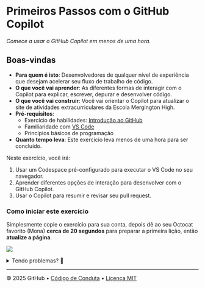 # Primeiros Passos com o GitHub Copilot

_Comece a usar o GitHub Copilot em menos de uma hora._

## Boas-vindas

- **Para quem é isto**: Desenvolvedores de qualquer nível de experiência que desejam acelerar seu fluxo de trabalho de código.
- **O que você vai aprender**: As diferentes formas de interagir com o Copilot para explicar, escrever, depurar e desenvolver código.
- **O que você vai construir**: Você vai orientar o Copilot para atualizar o site de atividades extracurriculares da Escola Mergington High.
- **Pré-requisitos**:
  - Exercício de habilidades: [Introdução ao GitHub](https://github.com/skills/introduction-to-github)
  - Familiaridade com [VS Code](https://code.visualstudio.com/)
  - Princípios básicos de programação
- **Quanto tempo leva**: Este exercício leva menos de uma hora para ser concluído.

Neste exercício, você irá:

1. Usar um Codespace pré-configurado para executar o VS Code no seu navegador.
1. Aprender diferentes opções de interação para desenvolver com o GitHub Copilot.
1. Usar o Copilot para resumir e revisar seu pull request.

### Como iniciar este exercício

Simplesmente copie o exercício para sua conta, depois dê ao seu Octocat favorito (Mona) **cerca de 20 segundos** para preparar a primeira lição, então **atualize a página**.

[![](https://img.shields.io/badge/Copiar%20Exerc%C3%ADcio-%E2%86%92-1f883d?style=for-the-badge&logo=github&labelColor=197935)](https://github.com/new?template_name=primeiros-passos-github-copilot&template_owner=dev-pods&owner=%40me&description=Workshop+Invillia:+Primeiros+passos+com+GitHub+Copilot&name=primeiros-passos-github-copilot&visibility=public)

<details>
<summary>Tendo problemas? 🤷</summary><br/>

Ao copiar o exercício, recomendamos as seguintes configurações:

- Para proprietário, escolha sua conta pessoal ou uma organização para hospedar o repositório.

- Recomendamos criar um repositório público, já que repositórios privados usarão minutos de Actions.
   
Se o exercício não estiver pronto em 20 segundos, verifique a aba [Actions](../../actions).

- Verifique se há um trabalho em execução. Às vezes, simplesmente leva um pouco mais de tempo.

- Se a página mostrar um trabalho com falha, envie uma issue. Legal, você encontrou um bug! 🐛

</details>

---

&copy; 2025 GitHub &bull; [Código de Conduta](https://www.contributor-covenant.org/version/2/1/code_of_conduct/code_of_conduct.md) &bull; [Licença MIT](https://gh.io/mit)